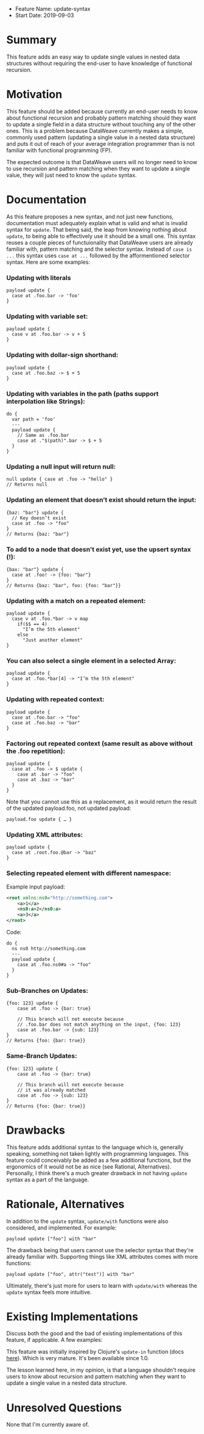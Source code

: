 * Feature Name: update-syntax
* Start Date: 2019-09-03

# Summary
[summary]: #summary

This feature adds an easy way to update single values in nested data structures without requiring the end-user to have knowledge of functional recursion.

# Motivation
[motiviation]: #motiviation

This feature should be added because currently an end-user needs to know about functional recursion and probably pattern matching should they want to update a single field in a data structure without touching any of the other ones. This is a problem because DataWeave currently makes a simple, commonly used pattern (updating a single value in a nested data structure) and puts it out of reach of your average integration programmer than is not familiar with functional programming (FP).

The expected outcome is that DataWeave users will no longer need to know to use recursion and pattern matching when they want to update a single value, they will just need to know the `update` syntax.

# Documentation
[documentation]: #documentation

As this feature proposes a new syntax, and not just new functions, documentation must adequately explain what is valid and what is invalid syntax for `update`. That being said, the leap from knowing nothing about `update`, to being able to effectively use it should be a small one. This syntax reuses a couple pieces of functuionality that DataWeave users are already familiar with, pattern matching and the selector syntax. Instead of `case is ...` this syntax uses `case at ...` followed by the afformentioned selector syntax. Here are some examples:

### Updating with literals

```dwl
payload update {
  case at .foo.bar -> 'foo'
}
```

### Updating with variable set:

```dwl
payload update {
  case v at .foo.bar -> v + 5
}
```


### Updating with dollar-sign shorthand:

```dwl
payload update {
  case at .foo.baz -> $ + 5
}
```


### Updating with variables in the path (paths support interpolation like Strings):

```dwl
do {
  var path = 'foo'
  ---
  payload update {
    // Same as .foo.bar
    case at ."$(path)".bar -> $ + 5
  }
}
```


### Updating a null input will return null:

```dwl
null update { case at .foo -> "hello" }
// Returns null
```


### Updating an element that doesn’t exist should return the input:

```dwl
{baz: "bar"} update {
  // Key doesn’t exist
  case at .foo -> "foo"
}
// Returns {baz: "bar"}
```


### To add to a node that doesn't exist yet, use the upsert syntax (!):

```dwl
{bax: "bar"} update {
  case at .foo! -> {foo: "bar"}
}
// Returns {baz: "bar", foo: {foo: "bar"}}
```


### Updating with a match on a repeated element:

```dwl
payload update {
  case v at .foo.*bar -> v map    
    if($$ == 4)
      "I’m the 5th element"
    else
      "Just another element"
}
```


### You can also select a single element in a selected Array:

```dwl
payload update {
  case at .foo.*bar[4] -> "I’m the 5th element"
}
```


### Updating with repeated context:

```dwl
payload update {
  case at .foo.bar -> "foo"
  case at .foo.baz -> "bar"
}
```

### Factoring out repeated context (same result as above without the .foo repetition):

```
payload update {
  case at .foo -> $ update {
    case at .bar -> "foo"
    case at .baz -> "bar"
  }
}
```

Note that you cannot use this as a replacement, as it would return the result of the updated payload.foo, not updated payload:

```dwl
payload.foo update { … }
```


### Updating XML attributes:

```dwl
payload update {
  case at .root.foo.@bar -> "baz"
}
```

### Selecting repeated element with different namespace:

Example input payload:

```xml
<root xmlns:ns0="http://something.com">
    <a>1</a>
    <ns0:a>2</ns0:a>
    <a>3</a>
</root>
```

Code:

```dwl
do {
  ns ns0 http://something.com
  ---
  payload update {
    case at .foo.ns0#a -> "foo"
  }
}
```


### Sub-Branches on Updates:

```
{foo: 123} update {
    case at .foo -> {bar: true}

    // This branch will not execute because
    // .foo.bar does not match anything on the input, {foo: 123}
    case at .foo.bar -> {sub: 123} 
} 
// Returns {foo: {bar: true}}
```


### Same-Branch Updates:

```
{foo: 123} update {
    case at .foo -> {bar: true}

    // This branch will not execute because
    // it was already matched
    case at .foo -> {sub: 123} 
} 
// Returns {foo: {bar: true}}
```


# Drawbacks
[drawbacks]: #drawbacks

This feature adds additional syntax to the language which is, generally speaking, something not taken lightly with programming languages. This feature could conceivably be added as a few additional functions, but the ergonomics of it would not be as nice (see Rational, Alternatives). Personally, I think there's a much greater drawback in not having `update` syntax as a part of the language.

# Rationale, Alternatives
[rationale]: #rationale

In addition to the `update` syntax, `update/with` functions were also considered, and implemented. For example:

```dwl
payload update ["foo"] with "bar"
```

The drawback being that users cannot use the selector syntax that they're already familiar with. Supporting things like XML attributes comes with more functions:

```dwl
payload update ["foo", attr("test")] with "bar"
```

Ultimately, there's just more for users to learn with `update/with` whereas the `update` syntax feels more intuitive.


# Existing Implementations
[existing-implementations]: #existing-implementations

Discuss both the good and the bad of existing implementations of this feature, if applicable. A few examples:

This feature was initially inspired by Clojure's `update-in` function (docs [here](https://clojuredocs.org/clojure.core/update-in)). Which is very mature. It's been available since 1.0.

The lesson learned here, in my opinion, is that a language shouldn't require users to know about recursion and pattern matching when they want to update a single value in a nested data structure.

# Unresolved Questions
[unresolved-questions]: #unresolved-questions

None that I'm currently aware of.
